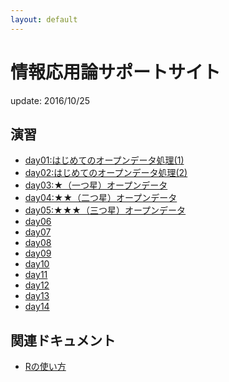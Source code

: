 ```yaml
---
layout: default
---
```


# 情報応用論サポートサイト

update: 2016/10/25

## 演習

- [day01:はじめてのオープンデータ処理(1)](day01.html)
- [day02:はじめてのオープンデータ処理(2)](day02.html)
- [day03:★（一つ星）オープンデータ](day03.html)
- [day04:★★（二つ星）オープンデータ](day04.html)
- [day05:★★★（三つ星）オープンデータ](day05.html)
- [day06]()
- [day07]()
- [day08]()
- [day09]()
- [day10]()
- [day11]()
- [day12]()
- [day13]()
- [day14]()


## 関連ドキュメント

- [Rの使い方](howto/)

